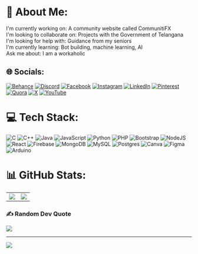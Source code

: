 # 💫 About Me:
I'm currently working on: A community website called CommunitiFX<br>I'm looking to collaborate on: Projects with the Government of Telangana<br>I'm looking for help with: Guidance from my seniors<br>I'm currently learning: Bot building, machine learning, AI<br>Ask me about: I am a workaholic


## 🌐 Socials:
[![Behance](https://img.shields.io/badge/Behance-1769ff?logo=behance&logoColor=white)](https://behance.net/vaatsavadepu) [![Discord](https://img.shields.io/badge/Discord-%237289DA.svg?logo=discord&logoColor=white)](https://discord.gg/https://discord.gg/RzW6AmKH) [![Facebook](https://img.shields.io/badge/Facebook-%231877F2.svg?logo=Facebook&logoColor=white)](https://facebook.com/vaatsava.adepu) [![Instagram](https://img.shields.io/badge/Instagram-%23E4405F.svg?logo=Instagram&logoColor=white)](https://instagram.com/_bhargav_) [![LinkedIn](https://img.shields.io/badge/LinkedIn-%230077B5.svg?logo=linkedin&logoColor=white)](https://linkedin.com/in/https://www.linkedin.com/in/bhargav-adepu-925361210/) [![Pinterest](https://img.shields.io/badge/Pinterest-%23E60023.svg?logo=Pinterest&logoColor=white)](https://pinterest.com/https://in.pinterest.com/AVSBharGav/) [![Quora](https://img.shields.io/badge/Quora-%23B92B27.svg?logo=Quora&logoColor=white)](https://quora.com/profile/https://www.quora.com/profile/Bhargav-Adepu-1) [![X](https://img.shields.io/badge/X-black.svg?logo=X&logoColor=white)](https://x.com/Avsbhar) [![YouTube](https://img.shields.io/badge/YouTube-%23FF0000.svg?logo=YouTube&logoColor=white)](https://youtube.com/@https://www.youtube.com/@BhargavAdepu) 

# 💻 Tech Stack:
![C](https://img.shields.io/badge/c-%2300599C.svg?style=for-the-badge&logo=c&logoColor=white) ![C++](https://img.shields.io/badge/c++-%2300599C.svg?style=for-the-badge&logo=c%2B%2B&logoColor=white) ![Java](https://img.shields.io/badge/java-%23ED8B00.svg?style=for-the-badge&logo=openjdk&logoColor=white) ![JavaScript](https://img.shields.io/badge/javascript-%23323330.svg?style=for-the-badge&logo=javascript&logoColor=%23F7DF1E) ![Python](https://img.shields.io/badge/python-3670A0?style=for-the-badge&logo=python&logoColor=ffdd54) ![PHP](https://img.shields.io/badge/php-%23777BB4.svg?style=for-the-badge&logo=php&logoColor=white)  ![Bootstrap](https://img.shields.io/badge/bootstrap-%238511FA.svg?style=for-the-badge&logo=bootstrap&logoColor=white)  ![NodeJS](https://img.shields.io/badge/node.js-6DA55F?style=for-the-badge&logo=node.js&logoColor=white) ![React](https://img.shields.io/badge/react-%2320232a.svg?style=for-the-badge&logo=react&logoColor=%2361DAFB) ![Firebase](https://img.shields.io/badge/firebase-a08021?style=for-the-badge&logo=firebase&logoColor=ffcd34) ![MongoDB](https://img.shields.io/badge/MongoDB-%234ea94b.svg?style=for-the-badge&logo=mongodb&logoColor=white) ![MySQL](https://img.shields.io/badge/mysql-4479A1.svg?style=for-the-badge&logo=mysql&logoColor=white) ![Postgres](https://img.shields.io/badge/postgres-%23316192.svg?style=for-the-badge&logo=postgresql&logoColor=white) ![Canva](https://img.shields.io/badge/Canva-%2300C4CC.svg?style=for-the-badge&logo=Canva&logoColor=white) ![Figma](https://img.shields.io/badge/figma-%23F24E1E.svg?style=for-the-badge&logo=figma&logoColor=white) ![Arduino](https://img.shields.io/badge/-Arduino-00979D?style=for-the-badge&logo=Arduino&logoColor=white)

# 📊 GitHub Stats:
<table>
  <tr>
    <td>
      <img src="https://github-readme-streak-stats.herokuapp.com/?user=bhargavvz&theme=dark&hide_border=false" />
    </td>
    <td>
      <img src="https://github-readme-stats.vercel.app/api/top-langs/?username=bhargavvz&theme=dark&hide_border=false&include_all_commits=true&count_private=false&layout=compact" />
    </td>
  </tr>
</table>

### ✍️ Random Dev Quote
![](https://quotes-github-readme.vercel.app/api?type=horizontal&theme=radical)

---
[![](https://visitcount.itsvg.in/api?id=bhargavvz&icon=0&color=3)](https://visitcount.itsvg.in)
